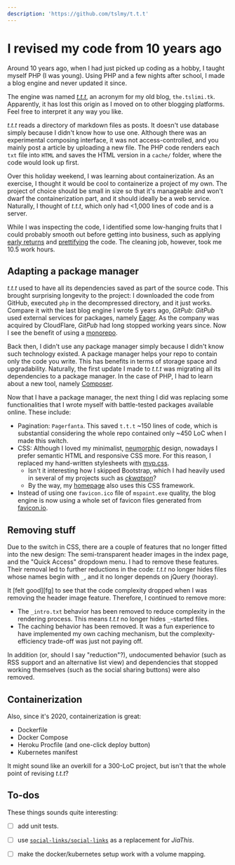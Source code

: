 ```yaml
---
description: 'https://github.com/tslmy/t.t.t'
---
```


# I revised my code from 10 years ago

Around 10 years ago, when I had just picked up coding as a hobby, I taught myself PHP \(I was young\). Using PHP and a few nights after school, I made a blog engine and never updated it since.

The engine was named [_t.t.t_](https://github.com/tslmy/t.t.t), an acronym for my old blog, `the.tslimi.tk`. Apparently, it has lost this origin as I moved on to other blogging platforms. Feel free to interpret it any way you like.

_t.t.t_ reads a directory of markdown files as posts. It doesn't use database simply because I didn't know how to use one. Although there was an experimental composing interface, it was not access-controlled, and you mainly post a article by uploading a new file. The PHP code renders each `txt` file into `HTML` and saves the HTML version in a `cache/` folder, where the code would look up first.

Over this holiday weekend, I was learning about containerization. As an exercise, I thought it would be cool to containerize a project of my own. The project of choice should be small in size so that it's manageable and won't dwarf the containerization part, and it should ideally be a web service. Naturally, I thought of _t.t.t_, which only had &lt;1,000 lines of code and is a server.

While I was inspecting the code, I identified some low-hanging fruits that I could probably smooth out before getting into business, such as applying [early returns](https://news.ycombinator.com/item?id=16678209) and [prettifying](https://github.com/FriendsOfPHP/PHP-CS-Fixer) the code. The cleaning job, however, took me 10.5 work hours.

## Adapting a package manager

_t.t.t_ used to have all its dependencies saved as part of the source code. This brought surprising longevity to the project: I downloaded the code from GitHub, executed `php` in the decompressed directory, and it just works. Compare it with the last blog engine I wrote 5 years ago, _GitPub_: _GitPub_ used external services for packages, namely [Eager](https://eager.io/). As the company was acquired by CloudFlare, _GitPub_ had long stopped working years since. Now I see the benefit of using a [monorepo](https://en.wikipedia.org/wiki/Monorepo).

Back then, I didn't use any package manager simply because I didn't know such technology existed. A package manager helps your repo to contain only the code you write. This has benefits in terms of storage space and upgradability. Naturally, the first update I made to _t.t.t_ was migrating all its dependencies to a package manager. In the case of PHP, I had to learn about a new tool, namely [Composer](https://getcomposer.org/).

Now that I have a package manager, the next thing I did was replacing some functionalities that I wrote myself with battle-tested packages available online. These include:

* Pagination: `Pagerfanta`. This saved `t.t.t` ~150 lines of code, which is substantial considering the whole repo contained only ~450 LoC when I made this switch.
* CSS: Although I loved my minimalist, [neumorphic](https://medium.com/@artofofiare/neumorphism-the-right-way-a-2020-design-trend-386e6a09040a) design, nowadays I prefer semantic HTML and responsive CSS more. For this reason, I replaced my hand-written stylesheets with [mvp.css](https://andybrewer.github.io/mvp/). 
  * Isn't it interesting how I skipped Bootstrap, which I had heavily used in several of my projects such as [_ckwatson_](https://github.com/ckwatson/web_gui)?
  * By the way, my [homepage](http://myli.page/) also uses this CSS framework.
* Instead of using one `favicon.ico` file of `mspaint.exe` quality, the blog engine is now using a whole set of favicon files generated from [favicon.io](https://favicon.io/).

## Removing stuff

Due to the switch in CSS, there are a couple of features that no longer fitted into the new design: The semi-transparent header images in the index page, and the "Quick Access" dropdown menu. I had to remove these features. Their removal led to further reductions in the code: _t.t.t_ no longer hides files whose names begin with `_`, and it no longer depends on jQuery \(hooray\).

It \[felt good\]\[fg\] to see that the code complexity dropped when I was removing the header image feature. Therefore, I continued to remove more:

* The `_intro.txt` behavior has been removed to reduce complexity in the rendering process. This means _t.t.t_ no longer hides `_`-started files.
* The caching behavior has been removed. It was a fun experience to have implemented my own caching mechanism, but the complexity-efficiency trade-off was just not paying off.

In addition \(or, should I say "reduction"?\), undocumented behavior \(such as RSS support and an alternative list view\) and dependencies that stopped working themselves \(such as the social sharing buttons\) were also removed.

## Containerization

Also, since it's 2020, containerization is great:

* Dockerfile
* Docker Compose
* Heroku Procfile \(and one-click deploy button\)
* Kubernetes manifest

It might sound like an overkill for a 300-LoC project, but isn't that the whole point of revising _t.t.t_?

## To-dos

These things sounds quite interesting:

* [ ] add unit tests.
* [ ] use [`social-links/social-links`](https://packagist.org/packages/social-links/social-links) as a replacement for _JiaThis_.
* [ ] make the docker/kubernetes setup work with a volume mapping.



